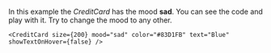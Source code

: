 In this example the _CreditCard_ has the mood <b>sad</b>. You can see the code and play with it. Try to change the mood to any other.

```
<CreditCard size={200} mood="sad" color="#83D1FB" text="Blue" showTextOnHover={false} />
```
